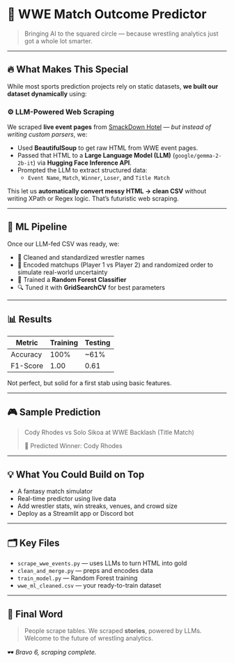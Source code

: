 # 🤼 WWE Match Outcome Predictor

> Bringing AI to the squared circle — because wrestling analytics just got a whole lot smarter.

---

## 🔥 What Makes This Special

While most sports prediction projects rely on static datasets, **we built our dataset dynamically** using:

### ⚙️ LLM-Powered Web Scraping  
We scraped **live event pages** from [SmackDown Hotel](https://www.thesmackdownhotel.com) — *but instead of writing custom parsers*, we:

- Used **BeautifulSoup** to get raw HTML from WWE event pages.
- Passed that HTML to a **Large Language Model (LLM)** (`google/gemma-2-2b-it`) via **Hugging Face Inference API**.
- Prompted the LLM to extract structured data:
  - `Event Name`, `Match`, `Winner`, `Loser`, and `Title Match`

This let us **automatically convert messy HTML → clean CSV** without writing XPath or Regex logic. That’s futuristic web scraping.

---

## 🧠 ML Pipeline

Once our LLM-fed CSV was ready, we:
- 🧹 Cleaned and standardized wrestler names
- 🔄 Encoded matchups (Player 1 vs Player 2) and randomized order to simulate real-world uncertainty
- 🧮 Trained a **Random Forest Classifier**
- 🔍 Tuned it with **GridSearchCV** for best parameters

---

## 📊 Results

| Metric      | Training | Testing |
|-------------|----------|---------|
| Accuracy    | 100%     | ~61%    |
| F1-Score    | 1.00     | 0.61    |

Not perfect, but solid for a first stab using basic features.

---

## 🎮 Sample Prediction

> Cody Rhodes vs Solo Sikoa at WWE Backlash (Title Match)  
>  
> 🎯 Predicted Winner: Cody Rhodes

---

## 💡 What You Could Build on Top

- A fantasy match simulator
- Real-time predictor using live data
- Add wrestler stats, win streaks, venues, and crowd size
- Deploy as a Streamlit app or Discord bot

---

## 🗂️ Key Files

- `scrape_wwe_events.py` — uses LLMs to turn HTML into gold
- `clean_and_merge.py` — preps and encodes data
- `train_model.py` — Random Forest training
- `wwe_ml_cleaned.csv` — your ready-to-train dataset

---

## 💬 Final Word

> People scrape tables. We scraped **stories**, powered by LLMs.  
> Welcome to the future of wrestling analytics.

🕶️ *Bravo 6, scraping complete.*
